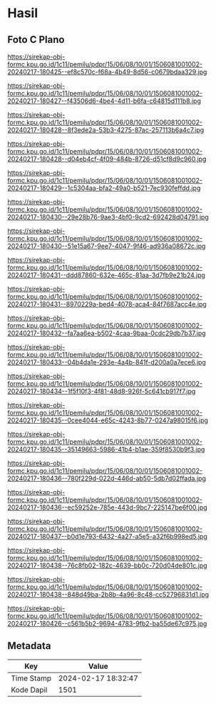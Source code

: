 # Hasil

## Foto C Plano

https://sirekap-obj-formc.kpu.go.id/1c11/pemilu/pdpr/15/06/08/10/01/1506081001002-20240217-180425--ef8c570c-f68a-4b49-8d56-c0679bdaa329.jpg

https://sirekap-obj-formc.kpu.go.id/1c11/pemilu/pdpr/15/06/08/10/01/1506081001002-20240217-180427--f43506d6-4be4-4d11-b6fa-c64815d111b8.jpg

https://sirekap-obj-formc.kpu.go.id/1c11/pemilu/pdpr/15/06/08/10/01/1506081001002-20240217-180428--8f3ede2a-53b3-4275-87ac-257113b6a4c7.jpg

https://sirekap-obj-formc.kpu.go.id/1c11/pemilu/pdpr/15/06/08/10/01/1506081001002-20240217-180428--d04eb4cf-4f09-484b-8726-d51cf8d9c960.jpg

https://sirekap-obj-formc.kpu.go.id/1c11/pemilu/pdpr/15/06/08/10/01/1506081001002-20240217-180429--1c5304aa-bfa2-49a0-b521-7ec930feffdd.jpg

https://sirekap-obj-formc.kpu.go.id/1c11/pemilu/pdpr/15/06/08/10/01/1506081001002-20240217-180430--29e28b76-9ae3-4bf0-9cd2-692428d04791.jpg

https://sirekap-obj-formc.kpu.go.id/1c11/pemilu/pdpr/15/06/08/10/01/1506081001002-20240217-180430--51e15a67-9ee7-4047-9f46-ad936a08672c.jpg

https://sirekap-obj-formc.kpu.go.id/1c11/pemilu/pdpr/15/06/08/10/01/1506081001002-20240217-180431--ddd87860-632e-465c-81aa-3d7fb9e21b24.jpg

https://sirekap-obj-formc.kpu.go.id/1c11/pemilu/pdpr/15/06/08/10/01/1506081001002-20240217-180431--8970229a-bed4-4078-aca4-84f7687acc4e.jpg

https://sirekap-obj-formc.kpu.go.id/1c11/pemilu/pdpr/15/06/08/10/01/1506081001002-20240217-180432--fa7aa6ea-b502-4caa-9baa-0cdc29db7b37.jpg

https://sirekap-obj-formc.kpu.go.id/1c11/pemilu/pdpr/15/06/08/10/01/1506081001002-20240217-180433--04b4da1e-293e-4a4b-841f-d200a0a7ece6.jpg

https://sirekap-obj-formc.kpu.go.id/1c11/pemilu/pdpr/15/06/08/10/01/1506081001002-20240217-180434--1f5f10f3-4f81-48d8-926f-5c641cb917f7.jpg

https://sirekap-obj-formc.kpu.go.id/1c11/pemilu/pdpr/15/06/08/10/01/1506081001002-20240217-180435--0cee4044-e65c-4243-8b77-0247a98015f6.jpg

https://sirekap-obj-formc.kpu.go.id/1c11/pemilu/pdpr/15/06/08/10/01/1506081001002-20240217-180435--35149663-5986-41b4-b1ae-359f8530b9f3.jpg

https://sirekap-obj-formc.kpu.go.id/1c11/pemilu/pdpr/15/06/08/10/01/1506081001002-20240217-180436--780f229d-022d-446d-ab50-5db7d02ffada.jpg

https://sirekap-obj-formc.kpu.go.id/1c11/pemilu/pdpr/15/06/08/10/01/1506081001002-20240217-180436--ec59252e-785e-443d-9bc7-225147be6f00.jpg

https://sirekap-obj-formc.kpu.go.id/1c11/pemilu/pdpr/15/06/08/10/01/1506081001002-20240217-180437--b0d1e793-6432-4a27-a5e5-a32f6b998ed5.jpg

https://sirekap-obj-formc.kpu.go.id/1c11/pemilu/pdpr/15/06/08/10/01/1506081001002-20240217-180438--76c8fb02-182c-4639-bb0c-720d04de801c.jpg

https://sirekap-obj-formc.kpu.go.id/1c11/pemilu/pdpr/15/06/08/10/01/1506081001002-20240217-180438--848d49ba-2b8b-4a96-8c48-cc52796831d1.jpg

https://sirekap-obj-formc.kpu.go.id/1c11/pemilu/pdpr/15/06/08/10/01/1506081001002-20240217-180426--c561b5b2-9694-4783-9fb2-ba55de67c975.jpg


## Metadata

| Key        | Value               |
| ---------- | ------------------- |
| Time Stamp | 2024-02-17 18:32:47 |
| Kode Dapil | 1501                |



